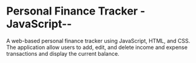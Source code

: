 # Personal Finance Tracker -JavaScript--
 A web-based personal finance tracker using JavaScript, HTML, and CSS. The application allow users to add, edit, and delete income and expense transactions and display the current balance.
